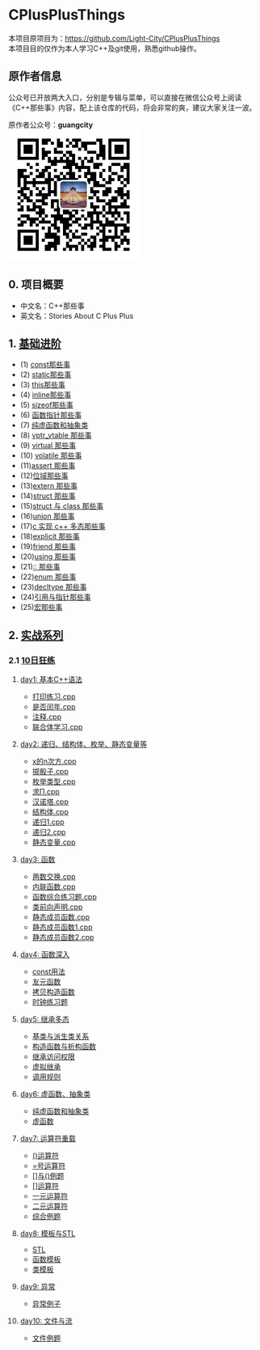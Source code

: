 # CPlusPlusThings

本项目原项目为：<https://github.com/Light-City/CPlusPlusThings>  
本项目目的仅作为本人学习C++及git使用，熟悉github操作。

## 原作者信息

公众号已开放两大入口，分别是专辑与菜单，可以直接在微信公众号上阅读《C++那些事》内容，配上该仓库的代码，将会非常的爽，建议大家关注一波。

原作者公众号：**guangcity**  
![guangcity](https://github.com/Vuean/CPlusPlusThings/blob/master/basic_content/8.%20vptr_vtable/img/wechat.jpg)

## 0. 项目概要

- 中文名：C++那些事
- 英文名：Stories About C Plus Plus

## 1. [基础进阶](https://github.com/Vuean/CPlusPlusThings/tree/master/basic_content)

- (1) [const那些事](https://github.com/Vuean/CPlusPlusThings/tree/master/basic_content/1.%20const)
- (2) [static那些事](https://github.com/Vuean/CPlusPlusThings/tree/master/basic_content/2.%20static)
- (3) [this那些事](https://github.com/Vuean/CPlusPlusThings/tree/master/basic_content/3.%20this)
- (4) [inline那些事](https://github.com/Vuean/CPlusPlusThings/tree/master/basic_content/4.%20inline)
- (5) [sizeof那些事](https://github.com/Vuean/CPlusPlusThings/tree/master/basic_content/5.%20sizeof)
- (6) [函数指针那些事](https://github.com/Vuean/CPlusPlusThings/tree/master/basic_content/6.%20func_pointer)
- (7) [纯虚函数和抽象类](https://github.com/Vuean/CPlusPlusThings/tree/master/basic_content/7.%20abstract)
- (8) [vptr_vtable 那些事](https://github.com/Vuean/CPlusPlusThings/tree/master/basic_content/8.%20vptr_vtable)
- (9) [virtual 那些事](https://github.com/Vuean/CPlusPlusThings/tree/master/basic_content/9.%20virtual)
- (10) [volatile 那些事](https://github.com/Vuean/CPlusPlusThings/tree/master/basic_content/10.%20volatile)
- (11)[assert 那些事](https://github.com/Vuean/CPlusPlusThings/tree/master/basic_content/11.%20assert)
- (12)[位域那些事](https://github.com/Vuean/CPlusPlusThings/tree/master/basic_content/12.%20bit)
- (13)[extern 那些事](https://github.com/Vuean/CPlusPlusThings/tree/master/basic_content/13.%20extern)
- (14)[struct 那些事](https://github.com/Vuean/CPlusPlusThings/tree/master/basic_content/14.%20struct)
- (15)[struct 与 class 那些事](https://github.com/Vuean/CPlusPlusThings/tree/master/basic_content/15.%20struct_class)
- (16)[union 那些事](https://github.com/Vuean/CPlusPlusThings/tree/master/basic_content/16.%20union)
- (17)[c 实现 c++ 多态那些事](https://github.com/Vuean/CPlusPlusThings/tree/master/basic_content/17.%20c_poly)
- (18)[explicit 那些事](https://github.com/Vuean/CPlusPlusThings/tree/master/basic_content/18.%20explicit)
- (19)[friend 那些事](https://github.com/Vuean/CPlusPlusThings/tree/master/basic_content/19.%20friend)
- (20)[using 那些事](https://github.com/Vuean/CPlusPlusThings/tree/master/basic_content/20.%20using)
- (21)[:: 那些事](https://github.com/Vuean/CPlusPlusThings/tree/master/basic_content/21.%20%20maohao)
- (22)[enum 那些事](https://github.com/Vuean/CPlusPlusThings/tree/master/basic_content/22.%20enum)
- (23)[decltype 那些事](https://github.com/Vuean/CPlusPlusThings/tree/master/basic_content/23.%20decltype)
- (24)[引用与指针那些事](https://github.com/Vuean/CPlusPlusThings/tree/master/basic_content/24.%20pointer_refer)
- (25)[宏那些事](https://github.com/Vuean/CPlusPlusThings/tree/master/basic_content/25.%20macro)

## 2. [实战系列](https://github.com/Vuean/CPlusPlusThings/tree/master/practical_exercises)

### 2.1 [10日狂练](https://github.com/Vuean/CPlusPlusThings/tree/master/practical_exercises/10_day_practice)

1. [day1: 基本C++语法](https://github.com/Vuean/CPlusPlusThings/tree/master/practical_exercises/10_day_practice/day1)

    - [打印练习.cpp](https://github.com/Vuean/CPlusPlusThings/pulls)
    - [是否闰年.cpp](https://github.com/Vuean/CPlusPlusThings/blob/master/practical_exercises/10_day_practice/day1/%E6%98%AF%E5%90%A6%E9%97%B0%E5%B9%B4.cpp)
    - [注释.cpp](https://github.com/Vuean/CPlusPlusThings/blob/master/practical_exercises/10_day_practice/day1/%E6%B3%A8%E9%87%8A.cpp)
    - [联合体学习.cpp](https://github.com/Vuean/CPlusPlusThings/blob/master/practical_exercises/10_day_practice/day1/%E8%81%94%E5%90%88%E4%BD%93%E5%AD%A6%E4%B9%A0.cpp)

2. [day2: 递归、结构体、枚举、静态变量等](https://github.com/Vuean/CPlusPlusThings/tree/master/practical_exercises/10_day_practice/day2)

    - [x的n次方.cpp](https://github.com/Vuean/CPlusPlusThings/blob/master/practical_exercises/10_day_practice/day2/x%E7%9A%84n%E6%AC%A1%E6%96%B9.cpp)
    - [掷骰子.cpp](https://github.com/Vuean/CPlusPlusThings/blob/master/practical_exercises/10_day_practice/day2/%E6%8E%B7%E9%AA%B0%E5%AD%90.cpp)
    - [枚举类型.cpp](https://github.com/Vuean/CPlusPlusThings/blob/master/practical_exercises/10_day_practice/day2/%E6%9E%9A%E4%B8%BE%E7%B1%BB%E5%9E%8B.cpp)
    - [求Π.cpp](https://github.com/Vuean/CPlusPlusThings/blob/master/practical_exercises/10_day_practice/day2/%E6%B1%82%CE%A0.cpp)
    - [汉诺塔.cpp](https://github.com/Vuean/CPlusPlusThings/blob/master/practical_exercises/10_day_practice/day2/%E6%B1%89%E8%AF%BA%E5%A1%94.cpp)
    - [结构体.cpp](https://github.com/Vuean/CPlusPlusThings/blob/master/practical_exercises/10_day_practice/day2/%E7%BB%93%E6%9E%84%E4%BD%93.cpp)
    - [递归1.cpp](https://github.com/Vuean/CPlusPlusThings/blob/master/practical_exercises/10_day_practice/day2/%E9%80%92%E5%BD%921.cpp)
    - [递归2.cpp](https://github.com/Vuean/CPlusPlusThings/blob/master/practical_exercises/10_day_practice/day2/%E9%80%92%E5%BD%922.cpp)
    - [静态变量.cpp](https://github.com/Vuean/CPlusPlusThings/blob/master/practical_exercises/10_day_practice/day2/%E9%9D%99%E6%80%81%E5%8F%98%E9%87%8F.cpp)
  
3. [day3: 函数](https://github.com/Vuean/CPlusPlusThings/tree/master/practical_exercises/10_day_practice/day3)

    - [两数交换.cpp](https://github.com/Vuean/CPlusPlusThings/blob/master/practical_exercises/10_day_practice/day3/%E4%B8%A4%E6%95%B0%E4%BA%A4%E6%8D%A2.cpp)
    - [内联函数.cpp](https://github.com/Vuean/CPlusPlusThings/blob/master/practical_exercises/10_day_practice/day3/%E5%86%85%E8%81%94%E5%87%BD%E6%95%B0.cpp)
    - [函数综合练习题.cpp](https://github.com/Vuean/CPlusPlusThings/blob/master/practical_exercises/10_day_practice/day3/%E5%87%BD%E6%95%B0%E7%BB%BC%E5%90%88%E7%BB%83%E4%B9%A0%E9%A2%98.cpp)
    - [类前向声明.cpp](https://github.com/Vuean/CPlusPlusThings/blob/master/practical_exercises/10_day_practice/day3/%E7%B1%BB%E5%89%8D%E5%90%91%E5%A3%B0%E6%98%8E.cpp)
    - [静态成员函数.cpp](https://github.com/Vuean/CPlusPlusThings/blob/master/practical_exercises/10_day_practice/day3/%E9%9D%99%E6%80%81%E6%88%90%E5%91%98%E5%87%BD%E6%95%B0.cpp)
    - [静态成员函数1.cpp](https://github.com/Vuean/CPlusPlusThings/blob/master/practical_exercises/10_day_practice/day3/%E9%9D%99%E6%80%81%E6%88%90%E5%91%98%E5%87%BD%E6%95%B01.cpp)
    - [静态成员函数2.cpp](https://github.com/Vuean/CPlusPlusThings/blob/master/practical_exercises/10_day_practice/day3/%E9%9D%99%E6%80%81%E6%88%90%E5%91%98%E5%87%BD%E6%95%B02.cpp)

4. [day4: 函数深入](https://github.com/Vuean/CPlusPlusThings/tree/master/practical_exercises/10_day_practice/day4)

   - [const用法](https://github.com/Vuean/CPlusPlusThings/tree/master/practical_exercises/10_day_practice/day4/const%E7%94%A8%E6%B3%95)
   - [友元函数](https://github.com/Vuean/CPlusPlusThings/tree/master/practical_exercises/10_day_practice/day4/%E5%8F%8B%E5%85%83%E5%87%BD%E6%95%B0)
   - [拷贝构造函数](https://github.com/Vuean/CPlusPlusThings/tree/master/practical_exercises/10_day_practice/day4/%E6%8B%B7%E8%B4%9D%E6%9E%84%E9%80%A0%E5%87%BD%E6%95%B0)
   - [时钟练习题](https://github.com/Vuean/CPlusPlusThings/tree/master/practical_exercises/10_day_practice/day4/%E6%97%B6%E9%92%9F%E7%BB%83%E4%B9%A0%E9%A2%98)

5. [day5: 继承多态](https://github.com/Vuean/CPlusPlusThings/tree/master/practical_exercises/10_day_practice/day5)

    - [基类与派生类关系](https://github.com/Vuean/CPlusPlusThings/tree/master/practical_exercises/10_day_practice/day5/%E5%9F%BA%E7%B1%BB%E4%B8%8E%E6%B4%BE%E7%94%9F%E7%B1%BB%E5%85%B3%E7%B3%BB)
    - [构造函数与析构函数](https://github.com/Vuean/CPlusPlusThings/tree/master/practical_exercises/10_day_practice/day5/%E5%9F%BA%E7%B1%BB%E4%B8%8E%E6%B4%BE%E7%94%9F%E7%B1%BB%E5%85%B3%E7%B3%BB)
    - [继承访问权限](https://github.com/Vuean/CPlusPlusThings/tree/master/practical_exercises/10_day_practice/day5/%E7%BB%A7%E6%89%BF%E8%AE%BF%E9%97%AE%E6%9D%83%E9%99%90)
    - [虚拟继承](https://github.com/Vuean/CPlusPlusThings/tree/master/practical_exercises/10_day_practice/day5/%E8%99%9A%E6%8B%9F%E7%BB%A7%E6%89%BF)
    - [调用规则](https://github.com/Vuean/CPlusPlusThings/tree/master/practical_exercises/10_day_practice/day5/%E8%B0%83%E7%94%A8%E8%A7%84%E5%88%99)

6. [day6: 虚函数、抽象类](https://github.com/Vuean/CPlusPlusThings/tree/master/practical_exercises/10_day_practice/day6)

    - [纯虚函数和抽象类](https://github.com/Vuean/CPlusPlusThings/tree/master/practical_exercises/10_day_practice/day6/%E7%BA%AF%E8%99%9A%E5%87%BD%E6%95%B0%E5%92%8C%E6%8A%BD%E8%B1%A1%E7%B1%BB)
    - [虚函数](https://github.com/Vuean/CPlusPlusThings/tree/master/practical_exercises/10_day_practice/day6/%E8%99%9A%E5%87%BD%E6%95%B0)

7. [day7: 运算符重载](https://github.com/Vuean/CPlusPlusThings/tree/master/practical_exercises/10_day_practice/day7)

    - [()运算符](https://github.com/Vuean/CPlusPlusThings/tree/master/practical_exercises/10_day_practice/day7/()%E8%BF%90%E7%AE%97%E7%AC%A6)
    - [=号运算符](https://github.com/Vuean/CPlusPlusThings/tree/master/practical_exercises/10_day_practice/day7/%3D%E5%8F%B7%E8%BF%90%E7%AE%97%E7%AC%A6)
    - [[]与()例题](https://github.com/Vuean/CPlusPlusThings/tree/master/practical_exercises/10_day_practice/day7/%5B%5D%E4%B8%8E()%E4%BE%8B%E9%A2%98)
    - [[]运算符](https://github.com/Vuean/CPlusPlusThings/tree/master/practical_exercises/10_day_practice/day7/%5B%5D%E8%BF%90%E7%AE%97%E7%AC%A6)
    - [一元运算符](https://github.com/Vuean/CPlusPlusThings/tree/master/practical_exercises/10_day_practice/day7/%E4%B8%80%E5%85%83%E8%BF%90%E7%AE%97%E7%AC%A6)
    - [二元运算符](https://github.com/Vuean/CPlusPlusThings/tree/master/practical_exercises/10_day_practice/day7/%E4%BA%8C%E5%85%83%E8%BF%90%E7%AE%97%E7%AC%A6)
    - [综合例题](https://github.com/Vuean/CPlusPlusThings/tree/master/practical_exercises/10_day_practice/day7/%E7%BB%BC%E5%90%88%E4%BE%8B%E9%A2%98)

8. [day8: 模板与STL](https://github.com/Vuean/CPlusPlusThings/tree/master/practical_exercises/10_day_practice/day8)

    - [STL](https://github.com/Vuean/CPlusPlusThings/tree/master/practical_exercises/10_day_practice/day8/STL)
    - [函数模板](https://github.com/Vuean/CPlusPlusThings/tree/master/practical_exercises/10_day_practice/day8/%E5%87%BD%E6%95%B0%E6%A8%A1%E6%9D%BF)
    - [类模板](https://github.com/Vuean/CPlusPlusThings/tree/master/practical_exercises/10_day_practice/day8/%E7%B1%BB%E6%A8%A1%E6%9D%BF)

9. [day9: 异常](https://github.com/Vuean/CPlusPlusThings/tree/master/practical_exercises/10_day_practice/day9)

    - [异常例子](https://github.com/Vuean/CPlusPlusThings/tree/master/practical_exercises/10_day_practice/day9/%E5%BC%82%E5%B8%B8%E4%BE%8B%E5%AD%90)

10. [day10: 文件与流](https://github.com/Vuean/CPlusPlusThings/tree/master/practical_exercises/10_day_practice/day10)

    - [文件例题](https://github.com/Vuean/CPlusPlusThings/tree/master/practical_exercises/10_day_practice/day10/%E6%96%87%E4%BB%B6%E4%BE%8B%E9%A2%98)
